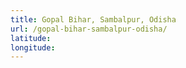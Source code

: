 ```yaml
---
title: Gopal Bihar, Sambalpur, Odisha
url: /gopal-bihar-sambalpur-odisha/
latitude: 
longitude: 
---
```

